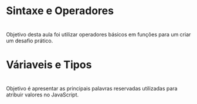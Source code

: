 # Sintaxe e Operadores

#

Objetivo desta aula foi utilizar operadores básicos em funções para um criar um desafio prático.

#

# Váriaveis e Tipos

#

Objetivo é apresentar as principais palavras reservadas utilizadas para atribuir valores no JavaScript.
